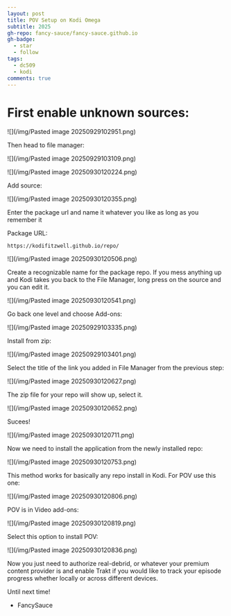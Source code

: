 ```yaml
---
layout: post
title: POV Setup on Kodi Omega
subtitle: 2025
gh-repo: fancy-sauce/fancy-sauce.github.io
gh-badge:
  - star
  - follow
tags:
  - dc509
  - kodi
comments: true
---
```

# First enable unknown sources:
![](/img/Pasted image 20250929102951.png)

Then head to file manager:

![](/img/Pasted image 20250929103109.png)

![](/img/Pasted image 20250930120224.png)

Add source:

![](/img/Pasted image 20250930120355.png)

Enter the package url and name it whatever you like as long as you remember it

Package URL:

```http
https://kodifitzwell.github.io/repo/
```

![](/img/Pasted image 20250930120506.png)

Create a recognizable name for the package repo. If you mess anything up and Kodi takes you back to the File Manager, long press on the source and you can edit it.

![](/img/Pasted image 20250930120541.png)

Go back one level and choose Add-ons:

![](/img/Pasted image 20250929103335.png)

Install from zip:

![](/img/Pasted image 20250929103401.png)

Select the title of the link you added in File Manager from the previous step:

![](/img/Pasted image 20250930120627.png)

The zip file for your repo will show up, select it.

![](/img/Pasted image 20250930120652.png)

Sucees!

![](/img/Pasted image 20250930120711.png)

Now we need to install the application from the newly installed repo:

![](/img/Pasted image 20250930120753.png)

This method works for basically any repo install in Kodi. For POV use this one:

![](/img/Pasted image 20250930120806.png)

POV is in Video add-ons:

![](/img/Pasted image 20250930120819.png)

Select this option to install POV:

![](/img/Pasted image 20250930120836.png)

Now you just need to authorize real-debrid, or whatever your premium content provider is and enable Trakt if you would like to track your episode progress whether locally or across different devices.


Until next time!

- FancySauce
